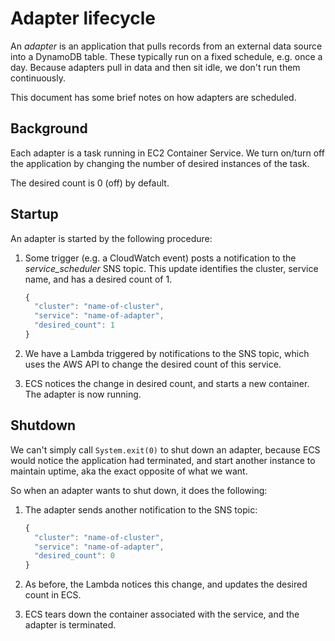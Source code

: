 # Adapter lifecycle

An _adapter_ is an application that pulls records from an external data source into a DynamoDB table. These typically run on a fixed schedule, e.g. once a day. Because adapters pull in data and then sit idle, we don't run them continuously.

This document has some brief notes on how adapters are scheduled.

## Background

Each adapter is a task running in EC2 Container Service. We turn on/turn off the application by changing the number of desired instances of the task.

The desired count is 0 \(off\) by default.

## Startup

An adapter is started by the following procedure:

1. Some trigger \(e.g. a CloudWatch event\) posts a notification to the _service\_scheduler_ SNS topic. This update identifies the cluster, service name, and has a desired count of 1.

   ```javascript
   {
     "cluster": "name-of-cluster",
     "service": "name-of-adapter",
     "desired_count": 1
   }
   ```

2. We have a Lambda triggered by notifications to the SNS topic, which uses the AWS API to change the desired count of this service.
3. ECS notices the change in desired count, and starts a new container. The adapter is now running.

## Shutdown

We can't simply call `System.exit(0)` to shut down an adapter, because ECS would notice the application had terminated, and start another instance to maintain uptime, aka the exact opposite of what we want.

So when an adapter wants to shut down, it does the following:

1. The adapter sends another notification to the SNS topic:

   ```javascript
   {
     "cluster": "name-of-cluster",
     "service": "name-of-adapter",
     "desired_count": 0
   }
   ```

2. As before, the Lambda notices this change, and updates the desired count in ECS.
3. ECS tears down the container associated with the service, and the adapter is terminated.

